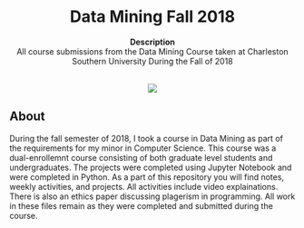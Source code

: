 <h1 align="center">Data Mining Fall 2018</h1>
<p align="center"><strong>Description</strong>
<br>All course submissions from the Data Mining Course taken at Charleston Southern University During the Fall of 2018</p>
<br/>
<div align="center"><img src="demo.gif"></img></div>
<h2>About</h2>
During the fall semester of 2018, I took a course in Data Mining as part of the requirements for my minor in Computer Science. This course was a dual-enrollemnt course consisting of both graduate level students and undergraduates. The projects were completed using Jupyter Notebook and were completed in Python. As a part of this repository you will find notes, weekly activities, and projects. All activities include video explainations. There is also an ethics paper discussing plagerism in programming. All work in these files remain as they were completed and submitted during the course.
